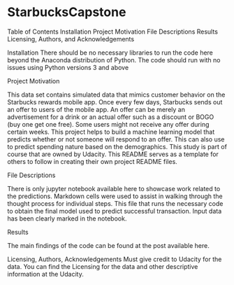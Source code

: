 # StarbucksCapstone

Table of Contents
  Installation
  Project Motivation
  File Descriptions
  Results
  Licensing, Authors, and Acknowledgements
  
Installation
  There should be no necessary libraries to run the code here beyond the Anaconda distribution of Python. The code should run with no issues using Python versions 3 and above

Project Motivation

This data set contains simulated data that mimics customer behavior on the Starbucks rewards mobile app. Once every few days, Starbucks sends out an offer to users of the mobile app. An offer can be merely an advertisement for a drink or an actual offer such as a discount or BOGO (buy one get one free). Some users might not receive any offer during certain weeks. This project helps to build a machine learning model that predicts whether or not someone will respond to an offer. This can also use to predict spending nature based on the demographics. This study is part of course that are owned by Udacity. This README serves as a template for others to follow in creating their own project README files.

File Descriptions

  There is only jupyter notebook available here to showcase work related to the predictions. Markdown cells were used to assist in walking through the thought process for individual steps. This file that runs the necessary code to obtain the final model used to predict successful transaction. Input data has been clearly marked in the notebook. 

Results

  The main findings of the code can be found at the post available here.

Licensing, Authors, Acknowledgements
  Must give credit to Udacity for the data. You can find the Licensing for the data and other descriptive information at the Udacity.

